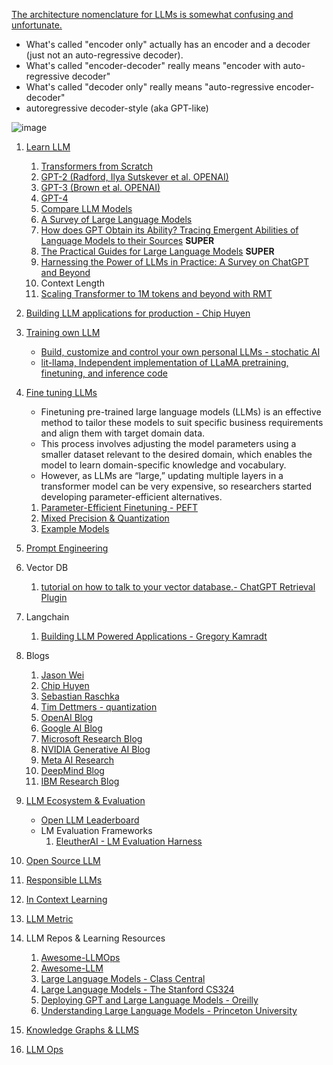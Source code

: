 [The architecture nomenclature for LLMs is somewhat confusing and unfortunate.](https://www.linkedin.com/posts/yann-lecun_a-survey-of-llms-with-a-practical-guide-and-activity-7057527966540386304-M4_2?utm_source=share&utm_medium=member_desktop)
- What's called "encoder only" actually has an encoder and a decoder (just not an auto-regressive decoder).
- What's called "encoder-decoder" really means "encoder with auto-regressive decoder"
- What's called "decoder only" really means "auto-regressive encoder-decoder"
- autoregressive decoder-style (aka GPT-like)

![image](https://github.com/harirajeev/learn_LLMS/assets/13446418/07c93d37-5ee2-4d4f-8a49-16295d426d7a)

1.  [Learn LLM](https://github.com/harirajeev/learn_LLMS/blob/main/Learn%20LLM.md)
    1. [Transformers from Scratch](https://e2eml.school/transformers.html#resources)
    2. [GPT-2 (Radford, Ilya Sutskever et al. OPENAI)](https://d4mucfpksywv.cloudfront.net/better-language-models/language_models_are_unsupervised_multitask_learners.pdf)
    3. [GPT-3 (Brown et al. OPENAI)](https://arxiv.org/pdf/2005.14165.pdf)
    4. [GPT-4](https://aman.ai/primers/ai/GPT-4/)
    5. [Compare LLM Models](https://lightning.ai/pages/community/community-discussions/the-ultimate-battle-of-language-models-lit-llama-vs-gpt3.5-vs-bloom-vs/)
    6. [A Survey of Large Language Models](https://arxiv.org/pdf/2303.18223.pdf)
    7. [How does GPT Obtain its Ability? Tracing Emergent Abilities of Language Models to their Sources](https://yaofu.notion.site/How-does-GPT-Obtain-its-Ability-Tracing-Emergent-Abilities-of-Language-Models-to-their-Sources-b9a57ac0fcf74f30a1ab9e3e36fa1dc1)  <b>SUPER</b>
    8. [The Practical Guides for Large Language Models](https://github.com/Mooler0410/LLMsPracticalGuide) <b>SUPER</b>
    9. [Harnessing the Power of LLMs in Practice: A Survey on ChatGPT and Beyond](https://arxiv.org/pdf/2304.13712.pdf)
    10. Context Length
       1. [Scaling Transformer to 1M tokens and beyond with RMT](https://arxiv.org/pdf/2304.11062.pdf) 
2.  [Building LLM applications for production - Chip Huyen](https://huyenchip.com/2023/04/11/llm-engineering.html)
3.  [Training own LLM](https://blog.replit.com/llm-training)                    
    - [Build, customize and control your own personal LLMs - stochatic AI](https://github.com/stochasticai/xturing)
    - [lit-llama, Independent implementation of LLaMA pretraining, finetuning, and inference code](https://github.com/Lightning-AI/lit-llama)
4.  [Fine tuning LLMs](https://magazine.sebastianraschka.com/p/finetuning-large-language-models)
    - Finetuning pre-trained large language models (LLMs) is an effective method to tailor these models to suit specific business requirements and align them with target domain data.
    - This process involves adjusting the model parameters using a smaller dataset relevant to the desired domain, which enables the model to learn domain-specific knowledge and vocabulary.
    - However, as LLMs are “large,” updating multiple layers in a transformer model can be very expensive, so researchers started developing parameter-efficient alternatives.
    1. [Parameter-Efficient Finetuning - PEFT](https://github.com/harirajeev/learn_LLMS/blob/main/PEFT.md)           
    2. [Mixed Precision & Quantization](https://github.com/harirajeev/learn_LLMS/blob/main/MixedPrecision&Quantization.md)
    3. [Example Models](https://github.com/harirajeev/learn_LLMS/blob/main/ExampleModels.md)
5.  [Prompt Engineering](https://github.com/harirajeev/learn_LLMS/blob/main/PromptEngineering.md)    
6.  Vector DB
    1. [tutorial on how to talk to your vector database.- ChatGPT Retrieval Plugin](https://github.com/openai/chatgpt-retrieval-plugin)
7.  Langchain
    1. [Building LLM Powered Applications - Gregory Kamradt](https://www.youtube.com/playlist?list=PLqZXAkvF1bPNQER9mLmDbntNfSpzdDIU5)
8.  Blogs
    1. [Jason Wei](https://www.jasonwei.net/)
    2. [Chip Huyen](https://huyenchip.com/blog/)
    3. [Sebastian Raschka ](https://sebastianraschka.com/blog/index.html)
    4. [Tim Dettmers - quantization](https://timdettmers.com/)
    5. [OpenAI Blog](https://openai.com/blog/)
    6. [Google AI Blog](https://ai.googleblog.com/)
    7. [Microsoft Research Blog](https://lnkd.in/g2SRv3Nv)
    8. [NVIDIA Generative AI Blog](https://lnkd.in/gD2ExmPa)
    9. [Meta AI Research](https://lnkd.in/g93iGDyA)
    10. [DeepMind Blog](https://deepmind.com/blog)
    11. [IBM Research Blog](https://lnkd.in/g4wXsu4u)
9.  [LLM Ecosystem & Evaluation](https://github.com/harirajeev/learn_LLMS/blob/main/LLM_Ecosystem.md)
    - [Open LLM Leaderboard](https://huggingface.co/spaces/HuggingFaceH4/open_llm_leaderboard)   
    - LM Evaluation Frameworks
        1. [EleutherAI - LM Evaluation Harness](https://github.com/EleutherAI/lm-evaluation-harness)
10. [Open Source LLM](https://github.com/harirajeev/learn_LLMS/blob/main/OpenSourceLLM.md)

11. [Responsible LLMs](https://github.com/harirajeev/learn_LLMS/blob/main/ResponsibleLLMs.md)         
12. [In Context Learning](https://github.com/harirajeev/learn_LLMS/blob/main/InContextLearning.md)
13. [LLM Metric](https://github.com/ray-project/llm-numbers)
14. LLM Repos & Learning Resources
    1. [Awesome-LLMOps](https://github.com/tensorchord/Awesome-LLMOps) 
    2. [Awesome-LLM](https://github.com/Hannibal046/Awesome-LLM)
    3. [Large Language Models - Class Central](https://lnkd.in/exVh6g-K)
    4. [Large Language Models - The Stanford CS324](https://lnkd.in/eJKfDTHK)
    5. [Deploying GPT and Large Language Models - Oreilly](https://lnkd.in/eDDivjB6)
    6. [Understanding Large Language Models - Princeton University](https://lnkd.in/eE44cmza)
15. [Knowledge Graphs & LLMS](https://github.com/harirajeev/learn_LLMS/blob/main/KnowledgeGraphs%26LLMS.md)
16. [LLM Ops](https://home.mlops.community/home/content)
    

